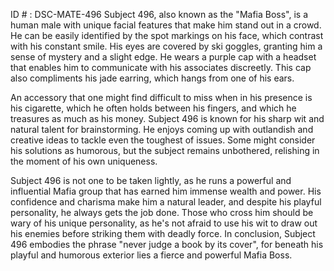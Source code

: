 ID # : DSC-MATE-496
Subject 496, also known as the "Mafia Boss", is a human male with unique facial features that make him stand out in a crowd. He can be easily identified by the spot markings on his face, which contrast with his constant smile. His eyes are covered by ski goggles, granting him a sense of mystery and a slight edge. He wears a purple cap with a headset that enables him to communicate with his associates discreetly. This cap also compliments his jade earring, which hangs from one of his ears.

An accessory that one might find difficult to miss when in his presence is his cigarette, which he often holds between his fingers, and which he treasures as much as his money. Subject 496 is known for his sharp wit and natural talent for brainstorming. He enjoys coming up with outlandish and creative ideas to tackle even the toughest of issues. Some might consider his solutions as humorous, but the subject remains unbothered, relishing in the moment of his own uniqueness.

Subject 496 is not one to be taken lightly, as he runs a powerful and influential Mafia group that has earned him immense wealth and power. His confidence and charisma make him a natural leader, and despite his playful personality, he always gets the job done. Those who cross him should be wary of his unique personality, as he's not afraid to use his wit to draw out his enemies before striking them with deadly force. In conclusion, Subject 496 embodies the phrase "never judge a book by its cover", for beneath his playful and humorous exterior lies a fierce and powerful Mafia Boss.